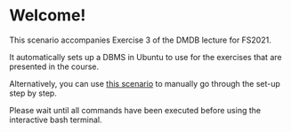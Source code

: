 # Welcome!

This scenario accompanies Exercise 3 of the DMDB lecture for FS2021.

It automatically sets up a DBMS in Ubuntu to use for the exercises that are presented in the course.

Alternatively, you can use [this scenario](https://www.katacoda.com/dmdb2020/scenarios/exercise_03_auto) to manually go through the set-up step by step.

Please wait until all commands have been executed before using the interactive bash terminal.